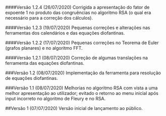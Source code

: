 ####Versão 1.2.4 (26/07/2020)
Corrigida a apresentação do fator de expoente 1 no produto das congruências no algoritmo RSA (o qual era necessário para a correção dos cálculos).

####Versão 1.2.3 (19/07/2020)
Pequenas correções e alterações nas ferramentas dos calendários e das equações diofantinas.

####Versão 1.2.2 (17/07/2020)
Pequenas correções no Teorema de Euler (grafos planares) e no algoritmo FFT.

####Versão 1.2.1 (08/07/2020)
Correção de algumas translações na ferramenta das equações diofantinas.

###Versão 1.2 (08/07/2020)
Implementação da ferramenta para resolução de equações diofantinas.

###Versão 1.1 (08/07/2020)
Melhorias no algoritmo RSA com vista a uma melhor apresentação ao utilizador; evitado o retorno ao menu inicial após input incorreto no algoritmo de Fleury e no RSA.

##Versão 1 (07/07/2020)
Versão inicial de lançamento ao público.